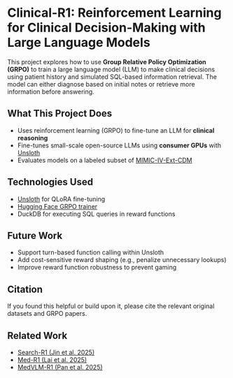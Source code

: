 # Clinical-R1: Reinforcement Learning for Clinical Decision-Making with Large Language Models

This project explores how to use **Group Relative Policy Optimization (GRPO)** to train a large language model (LLM) to make clinical decisions using patient history and simulated SQL-based information retrieval. The model can either diagnose based on initial notes or retrieve more information before answering.

## What This Project Does

- Uses reinforcement learning (GRPO) to fine-tune an LLM for **clinical reasoning**
- Fine-tunes small-scale open-source LLMs using **consumer GPUs** with [Unsloth](https://github.com/unslothai/unsloth)
- Evaluates models on a labeled subset of [MIMIC-IV-Ext-CDM](https://physionet.org/content/mimic-iv-ext-cdm/1.1/)


## Technologies Used

- [Unsloth](https://github.com/unslothai/unsloth) for QLoRA fine-tuning
- [Hugging Face GRPO trainer](https://github.com/huggingface/trl)
- DuckDB for executing SQL queries in reward functions

## Future Work

- Support turn-based function calling within Unsloth
- Add cost-sensitive reward shaping (e.g., penalize unnecessary lookups)
- Improve reward function robustness to prevent gaming

## Citation

If you found this helpful or build upon it, please cite the relevant original datasets and GRPO papers.

## Related Work

- [Search-R1 (Jin et al. 2025)](https://arxiv.org/abs/2503.09516)
- [Med-R1 (Lai et al. 2025)](https://arxiv.org/abs/2503.13939)
- [MedVLM-R1 (Pan et al. 2025)](https://arxiv.org/abs/2502.19634)


